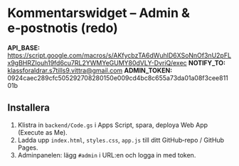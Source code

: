 
# Kommentarswidget – Admin & e‑postnotis (redo)

**API_BASE:** https://script.google.com/macros/s/AKfycbzTA6dWuhlD6XSoNnOf3nU2pFLx9gBHRZIouh19fd6cu7RL2YWMYeGUMY80dVLY-DvriQ/exec
**NOTIFY_TO:** klassforaldrar.s7tills9.vittra@gmail.com
**ADMIN_TOKEN:** 0924caec289cfc505292708280150e009cd4bc8c655a73da01a08f3cee81101b

## Installera
1) Klistra in `backend/Code.gs` i Apps Script, spara, deploya Web App (Execute as Me).
2) Ladda upp `index.html`, `styles.css`, `app.js` till ditt GitHub‑repo / GitHub Pages.
3) Adminpanelen: lägg `#admin` i URL:en och logga in med token.

